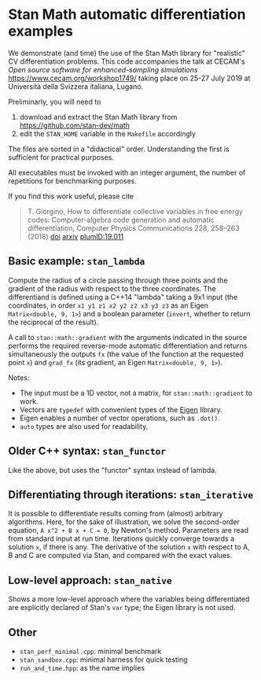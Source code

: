 Stan Math automatic differentiation examples
=============================

We demonstrate (and time) the use of the Stan Math library for
"realistic" CV differentiation problems. This code accompanies the talk
at CECAM's *Open source software for enhanced-sampling simulations*
https://www.cecam.org/workshop1749/ taking place on 25-27 July 2019 at
Università della Svizzera italiana, Lugano.

Preliminarly, you will need to

1. download and extract the Stan Math library from https://github.com/stan-dev/math 
2. edit the `STAN_HOME` variable in the `Makefile` accordingly


The files are sorted in a "didactical" order. Understanding the first
is sufficient for practical purposes.

All executables must be invoked with an integer argument, the number
of repetitions for benchmarking purposes.

If you find this work useful,
please cite 
> T. Giorgino, How to differentiate collective variables in free energy codes: Computer-algebra code generation and automatic differentiation, Computer Physics Communications 228, 258–263 (2018) [doi](http://dx.doi.org/10.1016/j.cpc.2018.02.017) [arxiv](https://arxiv.org/abs/1709.06780) [plumID:19.011](https://www.plumed-nest.org/eggs/19/011/)


Basic example: `stan_lambda`
--------------------

Compute the radius of a circle passing through three points and the
gradient of the radius with respect to the three coordinates. The
differentiand is defined using a C++14 "lambda" taking a 9x1 input
(the coordinates, in order `x1 y1 z1 x2 y2 z2 x3 y3 z3` as an Eigen
`Matrix<double, 9, 1>`) and a boolean parameter (`invert`, whether to
return the reciprocal of the result).

A call to `stan::math::gradient` with the arguments indicated in the
source performs the required reverse-mode automatic differentiation
and returns simultaneously the outputs `fx` (the value of the function
at the requested point `x`) and `grad_fx` (its gradient, an Eigen
`Matrix<double, 9, 1>`).

Notes:

* The input must be a 1D vector, not a matrix, for `stan::math::gradient` to work.
* Vectors are `typedef` with convenient types of the [Eigen](http://eigen.tuxfamily.org/index.php?title=Main_Page) library.
* Eigen enables a number of vector operations, such as `.dot()`.
* `auto` types are also used for readability.


Older C++ syntax: `stan_functor`
--------------------

Like the above, but uses the "functor" syntax instead of lambda.


Differentiating through iterations: `stan_iterative`
--------------------

It is possible to differentiate results coming from (almost) arbitrary
algorithms. Here, for the sake of illustration, we solve the second-order
equation, `A x^2 + B x + C = 0`, by Newton's method. Parameters are read
from  standard input at run time. Iterations quickly converge towards a
solution `x`, if there is any. The derivative of the  solution `x` with
respect to A, B and C are computed via Stan, and compared with the  exact
values.


Low-level approach: `stan_native`
--------------------

Shows a more low-level approach where the variables being
differentiated are explicitly declared of Stan's `var` type;
the Eigen library is not used.


Other
--------------------

* `stan_perf_minimal.cpp`: minimal benchmark
* `stan_sandbox.cpp`: minimal harness for quick testing
* `run_and_time.hpp`: as the name implies



